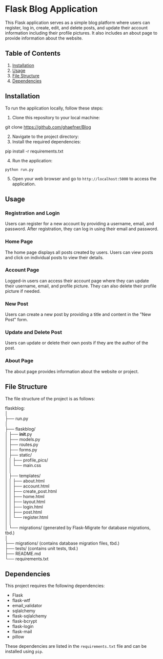 # Flask Blog Application

This Flask application serves as a simple blog platform where users can register, log in, create, edit, and delete posts, and update their account information including their profile pictures. It also includes an about page to provide information about the website.

## Table of Contents

1. [Installation](#installation)
2. [Usage](#usage)
3. [File Structure](#file-structure)
4. [Dependencies](#dependencies)

## Installation

To run the application locally, follow these steps:

1. Clone this repository to your local machine:

git clone https://github.com/ghaefner/Blog

2. Navigate to the project directory:
3. Install the required dependencies:

pip install -r requirements.txt


4. Run the application:

```{console}
python run.py
```

5. Open your web browser and go to `http://localhost:5000` to access the application.

## Usage

### Registration and Login

Users can register for a new account by providing a username, email, and password. After registration, they can log in using their email and password.

### Home Page

The home page displays all posts created by users. Users can view posts and click on individual posts to view their details.

### Account Page

Logged-in users can access their account page where they can update their username, email, and profile picture. They can also delete their profile picture if needed.

### New Post

Users can create a new post by providing a title and content in the "New Post" form.

### Update and Delete Post

Users can update or delete their own posts if they are the author of the post.

### About Page

The about page provides information about the website or project.

## File Structure

The file structure of the project is as follows:


flaskblog:  
│  
├── run.py  
│  
├── flaskblog/  
│ ├── __init__.py  
│ ├── models.py  
│ ├── routes.py  
│ ├── forms.py  
│ ├── static/  
│ │ ├── profile_pics/  
│ │ └── main.css  
│ │  
│ ├── templates/  
│ │ ├── about.html  
│ │ ├── account.html  
│ │ ├── create_post.html  
│ │ ├── home.html  
│ │ ├── layout.html  
│ │ ├── login.html  
│ │ ├── post.html  
│ │ └── register.html  
│ │  
│ └── migrations/ (generated by Flask-Migrate for database migrations, tbd.)  
│  
├── migrations/ (contains database migration files, tbd.)  
├── tests/ (contains unit tests, tbd.)  
├── README.md  
└── requirements.txt  



## Dependencies
This project requires the following dependencies:

- Flask
- flask-wtf
- email_validator
- sqlalchemy
- flask-sqlalchemy
- flask-bcrypt
- flask-login
- flask-mail
- pillow

These dependencies are listed in the `requirements.txt` file and can be installed using `pip`.




